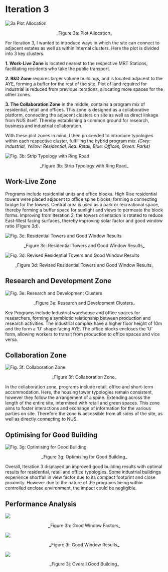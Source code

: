 # Iteration 3


![3a Plot Allocation](imgs/3a.JPG) 

<p align="center"> _Figure 3a: Plot Allocation_
 

For Iteration 3, I wanted to introduce ways in which the site can connect to adjacent estates as well as within internal clusters. Here the plot is divided into 3 key clusters.

__1. Work-Live Zone__ is located nearest to the respective MRT Stations, facilitating residents who take the public transport.

__2. R&D Zone__ requires larger volume buildings, and is located adjacent to the AYE, forming a buffer for the rest of the site. Plot of land required for industrial is reduced from previous iterations, allocating more spaces for the other zones. 

__3. The Collaboration Zone__ in the middle, contains a program mix of residential, retail and offices. This zone is designed as a collaborative platform, connecting the adjacent clusters on site as well as direct linkage from NUS itself. Thereby establishing a common ground for research, business and industrial collaboration.

With these plot zones in mind, I then proceeded to introduce typologies within each respective cluster, fulfilling the hybrid program mix. 
_(Grey: Industrial, Yellow: Residential, Red: Retail, Blue: Offices, Green: Parks)_




![Fig. 3b: Strip Typology with Ring Road](imgs/3b.JPG) 
<p align="center"> _Figure 3b: Strip Typology with Ring Road_


## Work-Live Zone

Programs include residential units and office blocks. High Rise residential towers were placed adjacent to office spine blocks, forming a connecting bridge for the towers. Central area is used as a park or recreational space, thereby forming a buffer space for sunlight and views to permeate the block forms. Improving from Iteration 2, the towers orientation is rotated to reduce East-West facing surfaces, thereby improving solar factor and good window ratio (Figure 3d).

![Fig. 3c: Residential Towers and Good Window Results](imgs/3c.jpg) 
<p align="center"> _Figure 3c: Residential Towers and Good Window Results_
 
 

![Fig. 3d: Revised Residential Towers and Good Window Results](imgs/3d.jpg) 
<p align="center"> _Figure 3d: Revised Residential Towers and Good Window Results_




## Research and Development Zone
![Fig. 3e: Research and Development Clusters](imgs/3e.jpg) 
<p align="center"> _Figure 3e: Research and Development Clusters_
 
Key Programs include Industrial warehouse and office spaces for researchers, forming a symbiotic relationship between production and research activities. The industrial complex have a higher floor height of 10m and the form a ‘U’ shape facing AYE. The office blocks encloses the ‘U’ form, allowing workers to transit from production to office spaces and vice versa.




## Collaboration Zone
![Fig. 3f: Collaboration Zone](imgs/3f.jpg) 
<p align="center"> _Figure 3f: Collaboration Zone_
 
In the collaboration zone, programs include retail, office and short-term accommodation. Here, the housing tower typologies remain consistent, however they follow the arrangement of a spine. Extending across the length of the entire site, intermixed with retail and green spaces. This zone aims to foster interactions and exchange of information for the various parties on site. Therefore the zone is accessible from all sides of the site, as well as directly connecting to NUS. 




## Optimising for Good Building
![Fig. 3g: Optimising for Good Building](imgs/3g.jpg) 
<p align="center"> _Figure 3g: Optimising for Good Building_
 
Overall, Iteration 3 displayed an improved good building results with optimal results for residential, retail and office typologies. Some industrial buildings experience shortfall in view factor due to its compact footprint and close proximity. However due to the nature of the programs being within controlled enclose environment, the impact could be negligible.

## Performance Analysis

![](imgs/3h.jpg) 
<p align="center"> _Figure 3h: Good Window Factors_

![](imgs/3i.JPG) 
<p align="center"> _Figure 3i: Good Window Results_

![](imgs/3j.JPG) 
<p align="center"> _Figure 3j: Overall Good Building_
